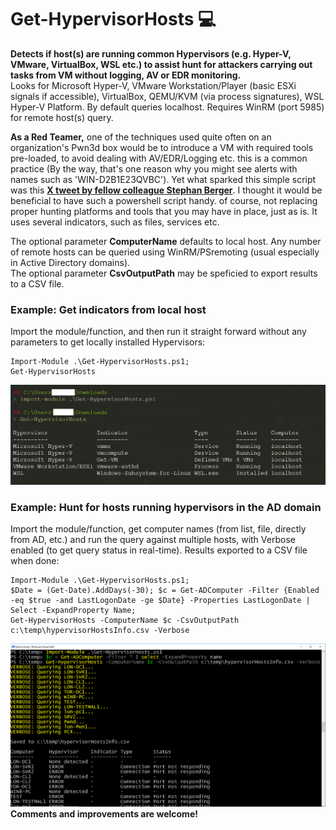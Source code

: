 # Get-HypervisorHosts 💻
<b> Detects if host(s) are running common Hypervisors (e.g. Hyper-V, VMware, VirtualBox, WSL etc.) to assist hunt for attackers carrying out tasks from VM without logging, AV or EDR monitoring.</b><br>
Looks for Microsoft Hyper-V, VMware Workstation/Player (basic ESXi signals if accessible), VirtualBox, QEMU/KVM (via process signatures), WSL Hyper-V Platform. By default queries localhost. Requires WinRM (port 5985) for remote host(s) query.<br>

<b>As a Red Teamer,</b> one of the techniques used quite often on an organization's Pwn3d box would be to introduce a VM with required tools pre-loaded, to avoid dealing with AV/EDR/Logging etc. this is a common practice (By the way, that's one reason why you might see alerts with names such as 'WIN-D2B1E23QVBC'). Yet what sparked this simple script was this <b><a title="X tweet by fellow colleague Stephan Berger" href="https://x.com/malmoeb/status/1937493450573684743?t=cysH2XBtdSoiZU3ZOWY32A&s=03" target="_blank">X tweet by fellow colleague Stephan Berger</a></b>. I thought it would be beneficial to have such a powershell script handy. of course, not replacing proper hunting platforms and tools that you may have in place, just as is. It uses several indicators, such as files, services etc.<br>

The optional parameter <b>ComputerName</b> defaults to local host. Any number of remote hosts can be queried using WinRM/PSremoting (usual especially in Active Directory domains).<br>
The optional parameter <b>CsvOutputPath</b> may be speficied to export results to a CSV file.<br>
### Example: Get indicators from local host
Import the module/function, and then run it straight forward without any parameters to get locally installed Hypervisors:<br>
```
Import-Module .\Get-HypervisorHosts.ps1;
Get-HypervisorHosts
```
![Sample results](/screenshots/gethypervisorhosts1.png) <br>
### Example: Hunt for hosts running hypervisors in the AD domain
Import the module/function, get computer names (from list, file, directly from AD, etc.) and run the query against multiple hosts, with Verbose enabled (to get query status in real-time). Results exported to a CSV file when done:<br>
```
Import-Module .\Get-HypervisorHosts.ps1;
$Date = (Get-Date).AddDays(-30); $c = Get-ADComputer -Filter {Enabled -eq $true -and LastLogonDate -ge $Date} -Properties LastLogonDate | Select -ExpandProperty Name;
Get-HypervisorHosts -ComputerName $c -CsvOutputPath c:\temp\hypervisorHostsInfo.csv -Verbose
```
![Sample results](/screenshots/gethypervisorhosts2.png) <br>
<b>Comments and improvements are welcome!</b>
